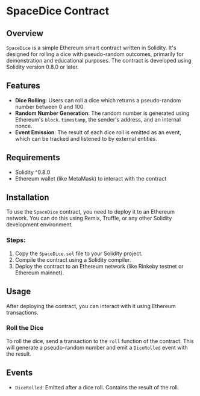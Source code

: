 # SpaceDice Contract

## Overview
`SpaceDice` is a simple Ethereum smart contract written in Solidity. It's designed for rolling a dice with pseudo-random outcomes, primarily for demonstration and educational purposes. The contract is developed using Solidity version 0.8.0 or later.

## Features
- **Dice Rolling**: Users can roll a dice which returns a pseudo-random number between 0 and 100.
- **Random Number Generation**: The random number is generated using Ethereum's `block.timestamp`, the sender's address, and an internal nonce.
- **Event Emission**: The result of each dice roll is emitted as an event, which can be tracked and listened to by external entities.

## Requirements
- Solidity ^0.8.0
- Ethereum wallet (like MetaMask) to interact with the contract

## Installation
To use the `SpaceDice` contract, you need to deploy it to an Ethereum network. You can do this using Remix, Truffle, or any other Solidity development environment.

### Steps:
1. Copy the `SpaceDice.sol` file to your Solidity project.
2. Compile the contract using a Solidity compiler.
3. Deploy the contract to an Ethereum network (like Rinkeby testnet or Ethereum mainnet).

## Usage
After deploying the contract, you can interact with it using Ethereum transactions.

### Roll the Dice
To roll the dice, send a transaction to the `roll` function of the contract. This will generate a pseudo-random number and emit a `DiceRolled` event with the result.

## Events
- `DiceRolled`: Emitted after a dice roll. Contains the result of the roll.
